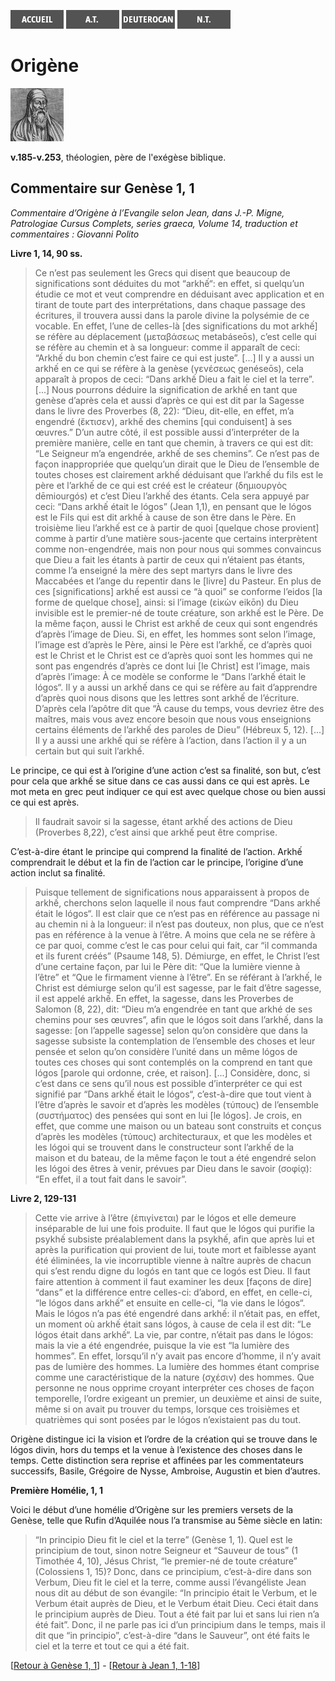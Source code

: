[<img src="/images/accueil.png">](/)
[<img src="/images/ancientestament.png">](/pages/ancientestament.html)
[<img src="/images/deuterocanoniques.png">](/pages/deuterocanoniques.html)
[<img src="/images/nouveautestament.png">](/pages/nouveautestament.html)

# Origène

[<img src="/images/origene.png">](https://fr.wikipedia.org/wiki/Orig%C3%A8ne)

**v.185-v.253**, théologien, père de l'exégèse biblique.


## Commentaire sur Genèse 1, 1 <a name="genese-1-1"></a>
*Commentaire d’Origène à l’Evangile selon Jean, dans J.-P. Migne, Patrologiae Cursus Complets, series graeca, Volume 14, traduction et commentaires : Giovanni Polito*

**Livre 1, 14, 90 ss.**

>Ce n’est pas seulement les Grecs qui disent que beaucoup de significations sont déduites du mot “arkhế“: en effet, si quelqu’un étudie ce mot et veut comprendre en déduisant avec application et en tirant de toute part des interprétations, dans chaque passage des écritures, il trouvera aussi dans la parole divine la polysémie de ce vocable. En effet, l’une de celles-là [des significations du mot arkhế] se réfère au déplacement (μεταβάσεως metabáseōs), c’est celle qui se réfère au chemin et à sa longueur: comme il apparaît de ceci: “Arkhế du bon chemin c’est faire ce qui est juste”. [...] Il y a aussi un arkhế en ce qui se réfère à la genèse (γενέσεως genéseōs), cela apparaît à propos de ceci: “Dans arkhế Dieu a fait le ciel et la terre”. [...] Nous pourrons déduire la signification de arkhế en tant que genèse d’après cela et aussi d’après ce qui est dit par la Sagesse dans le livre des Proverbes (8, 22): “Dieu, dit-elle, en effet, m’a engendré (ἔκτισεν), arkhế des chemins [qui conduisent] à ses œuvres.” D’un autre côté, il est possible aussi d’interpréter de la première manière, celle en tant que chemin, à travers ce qui est dit: “Le Seigneur m’a engendrée, arkhế de ses chemins”. Ce n’est pas de façon inappropriée que quelqu’un dirait que le Dieu de l’ensemble de toutes choses est clairement arkhế déduisant que l’arkhế du fils est le père et l’arkhế de ce qui est créé est le créateur (δημιουργὸς dēmiourgós) et c’est Dieu l’arkhế des étants. Cela sera appuyé par ceci: “Dans arkhế était le lógos” (Jean 1,1), en pensant que le lógos est le Fils qui est dit arkhế à cause de son être dans le Père. En troisième lieu l’arkhế est ce à partir de quoi [quelque chose provient] comme à partir d’une matière sous-jacente que certains interprètent comme non-engendrée, mais non pour nous qui sommes convaincus que Dieu a fait les étants à partir de ceux qui n’étaient pas étants, comme l’a enseigné la mère des sept martyrs dans le livre des Maccabées et l’ange du repentir dans le [livre] du Pasteur. En plus de ces [significations] arkhế est aussi ce “à quoi” se conforme l’eidos [la forme de quelque chose], ainsi: si l’image (εἰκὼν eikōn) du Dieu invisible est le premier-né de toute créature, son arkhế est le Père. De la même façon, aussi le Christ est arkhế de ceux qui sont engendrés d’après l’image de Dieu. Si, en effet, les hommes sont selon l’image, l’image est d’après le Père, ainsi le Père est l’arkhế, ce d’après quoi est le Christ et le Christ est ce d’après quoi sont les hommes qui ne sont pas engendrés d’après ce dont lui [le Christ] est l’image, mais d’après l’image: À ce modèle se conforme le “Dans l’arkhế était le lógos“. Il y a aussi un arkhế dans ce qui se réfère au fait d’apprendre d’après quoi nous disons que les lettres sont arkhế de l’écriture. D’après cela l’apôtre dit que “À cause du temps, vous devriez être des maîtres, mais vous avez encore besoin que nous vous enseignions certains éléments de l’arkhế des paroles de Dieu” (Hébreux 5, 12). [...] Il y a aussi une arkhế qui se réfère à l’action, dans l’action il y a un certain but qui suit l’arkhế.

Le principe, ce qui est à l’origine d’une action c’est sa finalité, son but, c’est pour cela que arkhế se situe dans ce cas aussi dans ce qui est après. Le mot meta en grec peut indiquer ce qui est avec quelque chose ou bien aussi ce qui est après.

>Il faudrait savoir si la sagesse, étant arkhế des actions de Dieu (Proverbes 8,22), c’est ainsi que arkhế peut être comprise.

C’est-à-dire étant le principe qui comprend la finalité de l’action. Arkhế comprendrait le début et la fin de l’action car le principe, l’origine d’une action inclut sa finalité.

>Puisque tellement de significations nous apparaissent à propos de arkhế, cherchons selon laquelle il nous faut comprendre “Dans arkhế était le lógos“. Il est clair que ce n’est pas en référence au passage ni au chemin ni à la longueur: il n’est pas douteux, non plus, que ce n’est pas en référence à la venue à l’être. A moins que cela ne se réfère à ce par quoi, comme c’est le cas pour celui qui fait, car “il commanda et ils furent créés” (Psaume 148, 5). Démiurge, en effet, le Christ l’est d’une certaine façon, par lui le Père dit: “Que la lumière vienne à l’être” et “Que le firmament vienne à l’être”. En se référant à l’arkhế, le Christ est démiurge selon qu’il est sagesse, par le fait d’être sagesse, il est appelé arkhế. En effet, la sagesse, dans les Proverbes de Salomon (8, 22), dit: “Dieu m’a engendrée en tant que arkhé de ses chemins pour ses œuvres”, afin que le lógos soit dans l’arkhế, dans la sagesse: [on l’appelle sagesse] selon qu’on considère que dans la sagesse subsiste la contemplation de l’ensemble des choses et leur pensée et selon qu’on considère l’unité dans un même lógos de toutes ces choses qui sont contemplés on la comprend en tant que lógos [parole qui ordonne, crée, et raison]. [...] Considère, donc, si c’est dans ce sens qu’il nous est possible d’interpréter ce qui est signifié par “Dans arkhế était le lógos“, c’est-à-dire que tout vient à l’être d’après le savoir et d’après les modèles (τύπους) de l’ensemble (συστήματος) des pensées qui sont en lui [le lógos]. Je crois, en effet, que comme une maison ou un bateau sont construits et conçus d’après les modèles (τύπους) architecturaux, et que les modèles et les lógoi qui se trouvent dans le constructeur sont l’arkhế de la maison et du bateau, de la même façon le tout a été engendré selon les lógoi des êtres à venir, prévues par Dieu dans le savoir (σοφίᾳ): “En effet, il a tout fait dans le savoir”.

**Livre 2, 129-131**

>Cette vie arrive à l’être (ἐπιγίνεται) par le lógos et elle demeure inséparable de lui une fois produite. Il faut que le lógos qui purifie la psykhế subsiste préalablement dans la psykhế, afin que après lui et après la purification qui provient de lui, toute mort et faiblesse ayant été éliminées, la vie incorruptible vienne à naître auprès de chacun qui s’est rendu digne du logós en tant que ce logós est Dieu. Il faut faire attention à comment il faut examiner les deux [façons de dire] “dans” et la différence entre celles-ci:  d’abord, en effet, en celle-ci, “le lógos dans arkhế” et ensuite en celle-ci, “la vie dans le lógos“. Mais le lógos n’a pas été engendré dans arkhế: il n’était pas, en effet, un moment où arkhế était sans lógos, à cause de cela il est dit: “Le lógos était dans arkhế“. La vie, par contre, n’était pas dans le lógos: mais la vie a été engendrée, puisque la vie est “la lumière des hommes”. En effet, lorsqu’il n’y avait pas encore d’homme, il n’y avait pas de lumière des hommes. La lumière des hommes étant comprise comme une caractéristique de la nature (σχέσιν) des hommes. Que personne ne nous opprime croyant interpréter ces choses de façon temporelle, l’ordre exigeant un premier, un deuxième et ainsi de suite, même si on avait pu trouver du temps, lorsque ces troisièmes et quatrièmes qui sont posées par le lógos n’existaient pas du tout.

Origène distingue ici la vision et l’ordre de la création qui se trouve dans le lógos divin, hors du temps et la venue à l’existence des choses dans le temps. Cette distinction sera reprise et affinées par les commentateurs successifs, Basile, Grégoire de Nysse, Ambroise, Augustin et bien d’autres.

**Première Homélie, 1, 1**

Voici le début d’une homélie d’Origène sur les premiers versets de la Genèse, telle que Rufin d’Aquilée nous l’a transmise au 5ème siècle en latin:

>“In principio Dieu fit le ciel et la terre” (Genèse 1, 1). Quel est le principium de tout, sinon notre Seigneur et “Sauveur de tous” (1 Timothée 4, 10), Jésus Christ, “le premier-né de toute créature” (Colossiens 1, 15)? Donc, dans ce principium, c’est-à-dire dans son Verbum, Dieu fit le ciel et la terre, comme aussi l’évangéliste Jean nous dit au début de son évangile: “In principio était le Verbum, et le Verbum était auprès de Dieu, et le Verbum était Dieu. Ceci était dans le principium auprès de Dieu. Tout a été fait par lui et sans lui rien n’a été fait”. Donc, il ne parle pas ici d’un principium dans le temps, mais il dit que “in principio”, c’est-à-dire “dans le Sauveur”, ont été faits le ciel et la terre et tout ce qui a été fait.



[[Retour à Genèse 1, 1](/pages/ancientestament.html#genese-1-1)] - [[Retour à Jean 1, 1-18](/pages/nouveautestament.html#jean-1-1-18)]